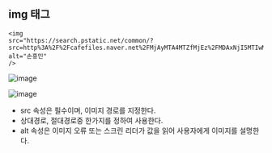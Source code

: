 ## img 태그
~~~
<img
src="https://search.pstatic.net/common/?src=http%3A%2F%2Fcafefiles.naver.net%2FMjAyMTA4MTZfMjEz%2FMDAxNjI5MTIwMTQyNTQ5.umlYfWKLEyGTSIzcKGbU1g9zTr6SBWlr5jClEHUMSRYg.uBemFY_e9slddiDoPkTbyreMAha1BevgA05EYHMcLBsg.JPEG%2FexternalFile.jpg&type=a340"
alt="손흥민"
/>
~~~
![image](https://user-images.githubusercontent.com/58898466/131315029-4bb99d8a-5a01-4525-932b-ea6d02c32f17.png)

![image](https://user-images.githubusercontent.com/58898466/131315261-15a5e826-7490-43b8-b010-1971033c7cb4.png)


* src 속성은 필수이며, 이미지 경로를 지정한다.
* 상대경로, 절대경로중 한가지를 정하여 사용한다.
* alt 속성은 이미지 오류 또는 스크린 리더가 값을 읽어 사용자에게 이미지를 설명한다.

